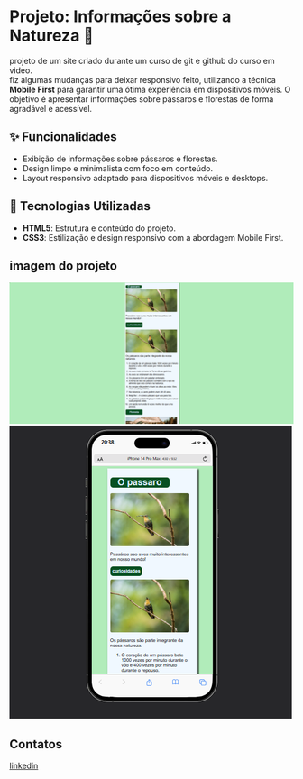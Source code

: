 # Projeto: Informações sobre a Natureza 🌿
 projeto de um site criado durante um curso de git e github do curso em video. <br> 
fiz algumas mudanças para deixar responsivo feito, utilizando a técnica **Mobile First** para garantir uma ótima experiência em dispositivos móveis. O objetivo é apresentar informações sobre pássaros e florestas de forma agradável e acessível.

## ✨ Funcionalidades

- Exibição de informações sobre pássaros e florestas.
- Design limpo e minimalista com foco em conteúdo.
- Layout responsivo adaptado para dispositivos móveis e desktops.

## 🎯 Tecnologias Utilizadas

- **HTML5**: Estrutura e conteúdo do projeto.
- **CSS3**: Estilização e design responsivo com a abordagem Mobile First.


 ## imagem do projeto
 
<img src="imagem/designSite.gif">
<img src="imagem/telef.png">

## Contatos
[linkedin](https://www.linkedin.com/in/daniel-alves-9872392a7/)

